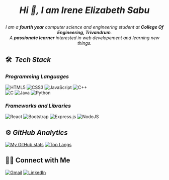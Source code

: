 # <p align="center"><i>Hi 👋, I am Irene Elizabeth Sabu</i></p>
<p align="center"><i>I am a <b>fourth year</b> computer science and engineering student at <b>College Of Engineering, Trivandrum</b>. <br/> A <b>passionate learner</b> interested in web developement and learning new things.</i> </p>

## 🛠 &nbsp;<i>Tech Stack</i>
### <i>Programming Languages</i>
![HTML5](https://img.shields.io/badge/html5-%23E34F26.svg?style=for-the-badge&logo=html5&logoColor=white)
![CSS3](https://img.shields.io/badge/css3-%231572B6.svg?style=for-the-badge&logo=css3&logoColor=white)
![JavaScript](https://img.shields.io/badge/javascript-%23323330.svg?style=for-the-badge&logo=javascript&logoColor=%23F7DF1E)
![C++](https://img.shields.io/badge/c++-%2300599C.svg?style=for-the-badge&logo=c%2B%2B&logoColor=white)\
![C](https://img.shields.io/badge/c-%2300599C.svg?style=for-the-badge&logo=c&logoColor=white)
![Java](https://img.shields.io/badge/java-%23ED8B00.svg?style=for-the-badge&logo=java&logoColor=white)
![Python](https://img.shields.io/badge/python-3670A0?style=for-the-badge&logo=python&logoColor=ffdd54)

### <i>Frameworks and Libraries</i>
![React](https://img.shields.io/badge/react-%2320232a.svg?style=for-the-badge&logo=react&logoColor=%2361DAFB)
![Bootstrap](https://img.shields.io/badge/bootstrap-%23563D7C.svg?style=for-the-badge&logo=bootstrap&logoColor=white)
![Express.js](https://img.shields.io/badge/express.js-%23404d59.svg?style=for-the-badge&logo=express&logoColor=%2361DAFB)
![NodeJS](https://img.shields.io/badge/node.js-6DA55F?style=for-the-badge&logo=node.js&logoColor=white)

## ⚙️&nbsp;<i>GitHub Analytics</i>
[![My GitHub stats](https://github-readme-stats-eight-theta.vercel.app/api?username=ireneelizabethsabu&show_icons=true&theme=vue&include_all_commits=true&count_private=true)](https://github.com/ireneelizabethsabu/github-readme-stats)
[![Top Langs](https://github-readme-stats.vercel.app/api/top-langs/?username=ireneelizabethsabu&layout=compact&langs_count=6&theme=vue&hide=Objective-C,Starlark,Ruby)](https://github.com/ireneelizabethsabu/github-readme-stats)

## 🤝🏻&nbsp;Connect with Me
<a href="irene@cet.ac.in">![Gmail](https://img.shields.io/badge/Gmail-D14836?style=for-the-badge&logo=gmail&logoColor=white)</a>
<a href="https://www.linkedin.com/in/ireneelizabethsabu/">![LinkedIn](https://img.shields.io/badge/linkedin-%230077B5.svg?style=for-the-badge&logo=linkedin&logoColor=white)</a>
